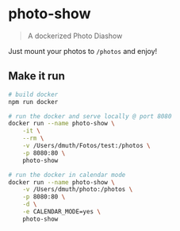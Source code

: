 # photo-show

> A dockerized Photo Diashow

Just mount your photos to `/photos` and enjoy!

## Make it run

``` bash
# build docker
npm run docker

# run the docker and serve locally @ port 8080
docker run --name photo-show \
    -it \
    --rm \
    -v /Users/dmuth/Fotos/test:/photos \
    -p 8080:80 \
    photo-show

# run the docker in calendar mode
docker run --name photo-show \
    -v /Users/dmuth/photo:/photos \
    -p 8080:80 \
    -d \
    -e CALENDAR_MODE=yes \
    photo-show
```
